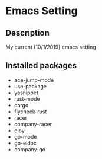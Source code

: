 # Emacs Setting
## Description
My current (10/1/2019) emacs setting

## Installed packages
- ace-jump-mode
- use-package
- yasnippet
- rust-mode
- cargo
- flycheck-rust
- racer
- company-racer
- elpy
- go-mode
- go-eldoc
- company-go
